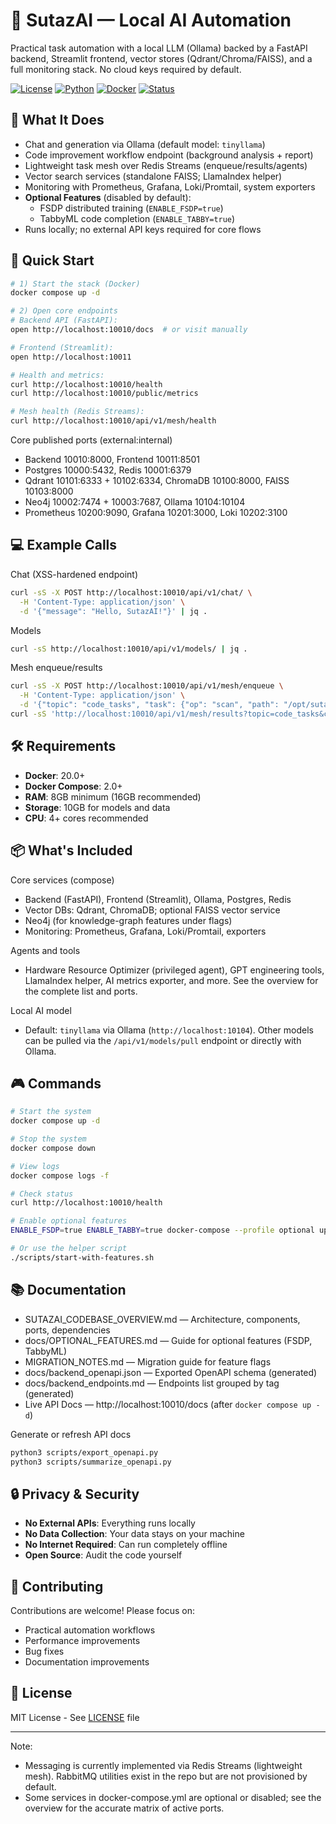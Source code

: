 # 🚀 SutazAI — Local AI Automation

Practical task automation with a local LLM (Ollama) backed by a FastAPI backend, Streamlit frontend, vector stores (Qdrant/Chroma/FAISS), and a full monitoring stack. No cloud keys required by default.

[![License](https://img.shields.io/badge/license-MIT-blue.svg)](LICENSE)
[![Python](https://img.shields.io/badge/python-3.11+-blue.svg)](https://www.python.org)
[![Docker](https://img.shields.io/badge/docker-20.0+-blue.svg)](https://www.docker.com)
[![Status](https://img.shields.io/badge/status-development-yellow.svg)](https://github.com)

## 🎯 What It Does

- Chat and generation via Ollama (default model: `tinyllama`)
- Code improvement workflow endpoint (background analysis + report)
- Lightweight task mesh over Redis Streams (enqueue/results/agents)
- Vector search services (standalone FAISS; LlamaIndex helper)
- Monitoring with Prometheus, Grafana, Loki/Promtail, system exporters
- **Optional Features** (disabled by default):
  - FSDP distributed training (`ENABLE_FSDP=true`)
  - TabbyML code completion (`ENABLE_TABBY=true`)
- Runs locally; no external API keys required for core flows

## 🚀 Quick Start

```bash
# 1) Start the stack (Docker)
docker compose up -d

# 2) Open core endpoints
# Backend API (FastAPI):
open http://localhost:10010/docs  # or visit manually

# Frontend (Streamlit):
open http://localhost:10011

# Health and metrics:
curl http://localhost:10010/health
curl http://localhost:10010/public/metrics

# Mesh health (Redis Streams):
curl http://localhost:10010/api/v1/mesh/health
```

Core published ports (external:internal)
- Backend 10010:8000, Frontend 10011:8501
- Postgres 10000:5432, Redis 10001:6379
- Qdrant 10101:6333 + 10102:6334, ChromaDB 10100:8000, FAISS 10103:8000
- Neo4j 10002:7474 + 10003:7687, Ollama 10104:10104
- Prometheus 10200:9090, Grafana 10201:3000, Loki 10202:3100

## 💻 Example Calls

Chat (XSS-hardened endpoint)
```bash
curl -sS -X POST http://localhost:10010/api/v1/chat/ \
  -H 'Content-Type: application/json' \
  -d '{"message": "Hello, SutazAI!"}' | jq .
```

Models
```bash
curl -sS http://localhost:10010/api/v1/models/ | jq .
```

Mesh enqueue/results
```bash
curl -sS -X POST http://localhost:10010/api/v1/mesh/enqueue \
  -H 'Content-Type: application/json' \
  -d '{"topic": "code_tasks", "task": {"op": "scan", "path": "/opt/sutazaiapp"}}'
curl -sS 'http://localhost:10010/api/v1/mesh/results?topic=code_tasks&count=5' | jq .
```

## 🛠️ Requirements

- **Docker**: 20.0+ 
- **Docker Compose**: 2.0+
- **RAM**: 8GB minimum (16GB recommended)
- **Storage**: 10GB for models and data
- **CPU**: 4+ cores recommended

## 📦 What's Included

Core services (compose)
- Backend (FastAPI), Frontend (Streamlit), Ollama, Postgres, Redis
- Vector DBs: Qdrant, ChromaDB; optional FAISS vector service
- Neo4j (for knowledge-graph features under flags)
- Monitoring: Prometheus, Grafana, Loki/Promtail, exporters

Agents and tools
- Hardware Resource Optimizer (privileged agent), GPT engineering tools, LlamaIndex helper, AI metrics exporter, and more. See the overview for the complete list and ports.

Local AI model
- Default: `tinyllama` via Ollama (`http://localhost:10104`). Other models can be pulled via the `/api/v1/models/pull` endpoint or directly with Ollama.

## 🎮 Commands

```bash
# Start the system
docker compose up -d

# Stop the system
docker compose down

# View logs
docker compose logs -f

# Check status
curl http://localhost:10010/health

# Enable optional features
ENABLE_FSDP=true ENABLE_TABBY=true docker-compose --profile optional up -d

# Or use the helper script
./scripts/start-with-features.sh
```

## 📚 Documentation

- SUTAZAI_CODEBASE_OVERVIEW.md — Architecture, components, ports, dependencies
- docs/OPTIONAL_FEATURES.md — Guide for optional features (FSDP, TabbyML)
- MIGRATION_NOTES.md — Migration guide for feature flags
- docs/backend_openapi.json — Exported OpenAPI schema (generated)
- docs/backend_endpoints.md — Endpoints list grouped by tag (generated)
- Live API Docs — http://localhost:10010/docs (after `docker compose up -d`)

Generate or refresh API docs
```bash
python3 scripts/export_openapi.py
python3 scripts/summarize_openapi.py
```

## 🔒 Privacy & Security

- **No External APIs**: Everything runs locally
- **No Data Collection**: Your data stays on your machine
- **No Internet Required**: Can run completely offline
- **Open Source**: Audit the code yourself

## 🤝 Contributing

Contributions are welcome! Please focus on:
- Practical automation workflows
- Performance improvements
- Bug fixes
- Documentation improvements

## 📝 License

MIT License - See [LICENSE](LICENSE) file

---

Note:
- Messaging is currently implemented via Redis Streams (lightweight mesh). RabbitMQ utilities exist in the repo but are not provisioned by default.
- Some services in docker-compose.yml are optional or disabled; see the overview for the accurate matrix of active ports.
